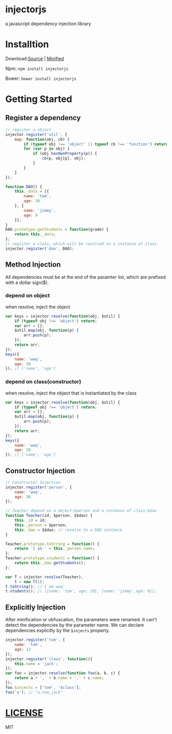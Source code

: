 # injectorjs
a javascript dependency injection library

# Installtion
Download:[Source](https://raw.githubusercontent.com/zjuwwq/injectorjs/master/injector.js) | [Minified](https://raw.githubusercontent.com/zjuwwq/injectorjs/master/injector.min.js)

Npm: `npm install injectorjs`

Bower: `bower install injectorjs`

# Getting Started
## Register a dependency

```javascript
// register a object
injector.register('util', {
	map: function(obj, cb) {
		if (typeof obj !== 'object' || typeof cb !== 'function') return;
		for (var p in obj) {
			if (obj.hasOwnProperty(p)) {
				cb(p, obj[p], obj);
			}
		}
	}
});

function DAO() {
	this._data = [{
		name: 'tom',
		age: 10
	}, {
		name: 'jimmy',
		age: 9
	}];
}
DAO.prototype.getStudents = function(grade) {
	return this._data;
};
// register a class, which will be resolved to a instance of class.
injector.register('dao', DAO);
```
## Method Injection
All dependencies must be at the end of the paramter list, which are prefixed with a dollar sign($).

### depend on object
when resolve, inject the object

``` javascript
var keys = injector.resolve(function(obj, $util) {
	if (typeof obj !== 'object') return;
	var arr = [];
	$util.map(obj, function(p) {
		arr.push(p);
	});
	return arr;
});
keys({
	name: 'wwq',
	age: 30
}); // ['name', 'age']
```

### depend on class(constructor)
when resolve, inject the object that is instantiated by the class

``` javascript
var keys = injector.resolve(function(obj, $util) {
	if (typeof obj !== 'object') return;
	var arr = [];
	$util.map(obj, function(p) {
		arr.push(p);
	});
	return arr;
});
keys({
	name: 'wwq',
	age: 30
}); // ['name', 'age']
```

## Constructor Injection
``` javascript
// Constructor Injection
injector.register('person', {
	name: 'wwq',
	age: 30
});

// Teacher depend on a object:$person and a instance of class:$dao
function Teacher(id, $person, $$dao) {
	this._id = id;
	this._person = $person;
	this._dao = $$dao; // resolve to a DAO instance
}

Teacher.prototype.toString = function() {
	return 'I am ' + this._person.name;
};
Teacher.prototype.students = function() {
	return this._dao.getStudents();
};

var T = injector.resolve(Teacher),
	t = new T(1);
t.toString(); //'I am wwq'
t.students(); // [{name: 'tom', age: 10}, {name: 'jimmy',age: 9}];
```

## Explicitly Injection
After minification or obfuscation, the parameters were renamed.
It can't detect the dependencies by the parameter name. We can declare dependencies explicitly by the ```$injects``` property.

```javascript
injector.register('tom', {
	name: 'tom',
	age: 12
});
injector.register('class', function(){
	this.name = 'jack';
});
var foo = injector.resolve(function foo(a, b, c) {
	return a + ',' + b.name + ',' + c.name;
});
foo.$injects = ['tom', '$class'];
foo('a'); // "a,tom,jack"
```


# [LICENSE](https://github.com/zjuwwq/injectorjs/blob/master/LICENSE)
MIT